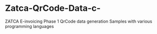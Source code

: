 # Zatca-QrCode-Data-c-
ZATCA E-invoicing Phase 1 QrCode data generation Samples with various programming languages 
